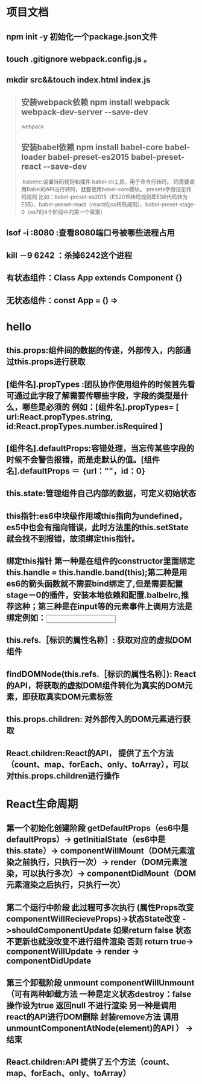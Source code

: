 # 项目文档
## npm init -y   初始化一个package.json文件
## touch .gitignore webpack.config.js 。
## mkdir src&&touch index.html index.js
> ## 安装webpack依赖 npm install webpack webpack-dev-server --save-dev
> webpack 
> ## 安装babel依赖 npm install babel-core babel-loader babel-preset-es2015 babel-preset-react --save-dev
> .babelrc:设置转码规则和插件
   babel-cli工具，用于命令行转码。
   码需要调用Babel的API进行转码，就要使用babel-core模块。
  presets字段设定转码规则 比如：babel-preset-es2015（ES2015转码规则即ES6代码转为ES5）、babel-preset-react（react的jsx转码规则）、babel-preset-stage-0（es7的4个阶段中的第一个草案）


## lsof -i :8080 :查看8080端口号被哪些进程占用
## kill －9 6242 ：杀掉6242这个进程
## 有状态组件：Class App extends Component {}
## 无状态组件：const App = () => <h1>hello</h1>

## this.props:组件间的数据的传递，外部传入，内部通过this.props进行获取
## [组件名].propTypes :团队协作使用组件的时候首先看可通过此字段了解需要传哪些字段，字段的类型是什么，哪些是必须的 例如：[组件名].propTypes= [ url:React.propTypes.string, id:React.propTypes.number.isRequired ]
## [组件名].defaultProps:容错处理，当忘传某些字段的时候不会警告报错，而是走默认的值。[组件名].defaultProps ＝ ｛url：""，id：0｝  
## this.state:管理组件自己内部的数据，可定义初始状态
## this指针:es6中块级作用域this指向为undefined，es5中也会有指向错误，此时方法里的this.setState就会找不到报错，故须绑定this指针。
## 绑定this指针 第一种是在组件的constructor里面绑定this.handle = this.handle.band(this);第二种是用es6的箭头函数就不需要bind绑定了,但是需要配置stage－0的插件，安装本地依赖和配置.balbelrc,推荐这种；第三种是在input等的元素事件上调用方法是绑定例如：<input onClick={this.handle.bind(this)} type="text" />
## this.refs.［标识的属性名称］: 获取对应的虚拟DOM组件
## findDOMNode(this.refs.［标识的属性名称］): React的API，将获取的虚拟DOM组件转化为真实的DOM元素，即获取真实DOM元素标签
## this.props.children: 对外部传入的DOM元素进行获取
## React.children:React的API， 提供了五个方法（count、map、forEach、only、toArray），可以对this.props.children进行操作
# React生命周期 
## 第一个初始化创建阶段  getDefaultProps（es6中是 defaultProps）-> getInitialState（es6中是 this.state）-> componentWillMount（DOM元素渲染之前执行，只执行一次）-> render（DOM元素渲染，可以执行多次）-> componentDidMount（DOM元素渲染之后执行，只执行一次）
## 第二个运行中阶段 此过程可多次执行 (属性Props改变 componentWillRecieveProps)->状态State改变 ->shouldComponentUpdate 如果return false 状态不更新也就没改变不进行组件渲染 否则 return true-> componentWillUpdate -> render -> componentDidUpdate   
## 第三个卸载阶段  unmount componentWillUnmount （可有两种卸载方法  一种是定义状态destroy：false  操作设为true 返回null 不进行渲染 另一种是调用react的API进行DOM删除  封装remove方法 调用unmountComponentAtNode(element)的API ） ->结束

## React.children:API 提供了五个方法（count、map、forEach、only、toArray）